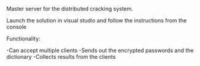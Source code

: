 Master server for the distributed cracking system.

Launch the solution in visual studio and follow the instructions from the console

Functionality:

-Can accept multiple clients
-Sends out the encrypted passwords and the dictionary
-Collects results from the clients
